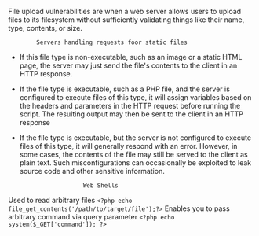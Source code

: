 File upload vulnerabilities are when a web server allows users to upload files to its filesystem without sufficiently validating things like their name, type, contents, or size.

			Servers handling requests foor static files
- If this file type is non-executable, such as an image or a static HTML page, the server may just send the file's contents to the client in an HTTP response.

- If the file type is executable, such as a PHP file, and the server is configured to execute files of this type, it will assign variables based on the headers and parameters in the HTTP request before running the script. The resulting output may then be sent to the client in an HTTP response

- If the file type is executable, but the server is not configured to execute files of this type, it will generally respond with an error. However, in some cases, the contents of the file may still be served to the client as plain text. Such misconfigurations can occasionally be exploited to leak source code and other sensitive information.

	
						Web Shells
Used to read arbitrary files
 `<?php echo file_get_contents('/path/to/target/file');?>`
 Enables you to pass arbitrary command via query parameter
`<?php echo system($_GET['command']); ?>`

